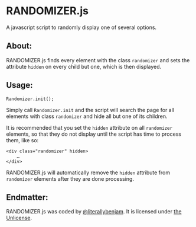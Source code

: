 # RANDOMIZER.js

A javascript script to randomly display one of several options.

## About:

RANDOMIZER.js finds every element with the class `randomizer` and sets the attribute `hidden` on every child but one, which is then displayed.

## Usage:

    Randomizer.init();

Simply call `Randomizer.init` and the script will search the page for all elements with class `randomizer` and hide all but one of its children.

It is recommended that you set the `hidden` attribute on all `randomizer` elements, so that they do not display until the script has time to process them, like so:

    <div class="randomizer" hidden>
        …
    </div>

RANDOMIZER.js will automatically remove the `hidden` attribute from `randomizer` elements after they are done processing.

## Endmatter:

RANDOMIZER.js was coded by [@literallybenjam](https://twitter.com/literallybenjam). It is licensed under [the Unlicense](http://unlicense.org/UNLICENSE).

